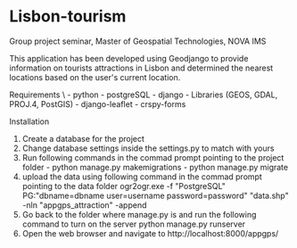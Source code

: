 # Lisbon-tourism
Group project seminar, Master of Geospatial Technologies, NOVA IMS

This application has been developed using Geodjango to provide information on tourists attractions in Lisbon and determined the nearest locations based on the user's current location.

Requirements \ - python - postgreSQL - django - Libraries (GEOS, GDAL, PROJ.4, PostGIS) - django-leaflet - crspy-forms

Installation

1. Create a database for the project
2. Change database settings inside the settings.py to match with yours
3. Run following commands in the commad prompt pointing to the project folder
        - python manage.py makemigrations
        - python manage.py migrate
4. upload the data using following command in the commad prompt pointing to the data folder ogr2ogr.exe -f "PostgreSQL" PG:"dbname=dbname user=username password=password" "data.shp" -nln "appgps_attraction" -append
5. Go back to the folder where manage.py is and run the following command to turn on the server python manage.py runserver
6. Open the web browser and navigate to http://localhost:8000/appgps/
